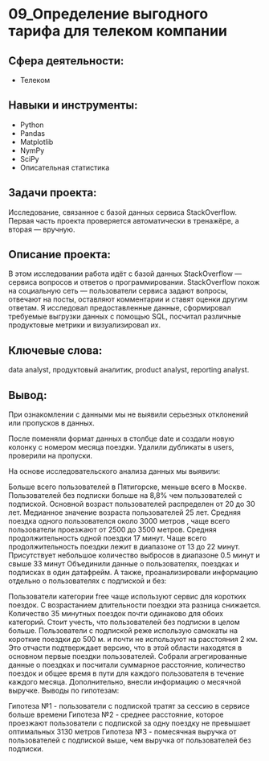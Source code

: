 # 09_Определение выгодного тарифа для телеком компании
## Сфера деятельности:
- Телеком
## Навыки и инструменты:
- Python
- Pandas
- Matplotlib
- NymPy
- SciPy
- Описательная статистика
## Задачи проекта:
Исследование, связанное с базой данных сервиса StackOverflow.
Первая часть проекта проверяется автоматически в тренажёре, а вторая — вручную.
## Описание проекта:
В этом исследовании работа идёт с базой данных StackOverflow — сервиса вопросов и ответов о программировании. StackOverflow похож на социальную сеть — пользователи сервиса задают вопросы, отвечают на посты, оставляют комментарии и ставят оценки другим ответам. Я исследовал предоставленные данные, сформировал требуемые выгрузки данных с помощью SQL, посчитал различные продуктовые метрики и визуализировал их.
## Ключевые слова:
data analyst, продуктовый аналитик, product analyst, reporting analyst.
## Вывод:
При ознакомлении с данными мы не выявили серьезных отклонений или пропусков в данных.

После поменяли формат данных в столбце date и создали новую колонку с номером месяца поездки. Удалили дубликаты в users, проверили на пропуски.

На основе исследовательского анализа данных мы выявили:

Больше всего пользователей в Пятигорске, меньше всего в Москве.
Пользователей без подписки больше на 8,8% чем пользователей с подпиской.
Основной возраст пользователей распределен от 20 до 30 лет. Медианное значение возраста пользователей 25 лет.
Средняя поездка одного пользователся около 3000 метров , чаще всего пользователи проезжают от 2500 до 3500 метров.
Средняя продолжительность одной поездки 17 минут. Чаще всего продолжительность поездки лежит в диапазоне от 13 до 22 минут.
Присутствует небольшое количество выбросов в диапазоне 0.5 минут и свыше 33 минут
Объединили данные о пользователях, поездках и подписках в один датафрейм. А также, проанализировали информацию отдельно о пользователях с подпиской и без:

Пользователи категории free чаще используют сервис для коротких поездок. С возрастанием длительности поездки эта разница снижается.
Количество 35 минутных поездок почти одинаково для обоих категорий. Cтоит учесть, что пользователей без подписки в целом больше.
Пользователи с подпиской реже использую самокаты на короткие поездки до 500 м. и почти не используют на расстояния 2 км. Это отчасти подтверждает версию, что в этой области находятся в основном первые поездки пользователей.
Собрали агрегированные данные о поездках и посчитали суммарное расстояние, количество поездок и общее время в пути для каждого пользователя в течение каждого месяца. Дополнительно, внесли информацию о месячной выручке.
Выводы по гипотезам:

Гипотеза №1 - пользователи с подпиской тратят за сессию в сервисе больше времени
Гипотеза №2 - среднее расстояние, которое проезжают пользователи с подпиской за одну поездку не превышает оптимальных 3130 метров
Гипотеза №3 - помесячная выручка от пользователей с подпиской выше, чем выручка от пользователей без подписки.
